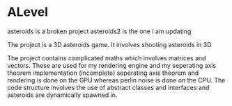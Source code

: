 # ALevel
asteroids is a broken project
asteroids2 is the one i am updating

The project is a 3D asteroids game. It involves shooting asteroids in 3D

The project contains complicated maths which involves matrices and vectors. These are used for my rendering engine and my seperating axis theorem implementation (incomplete)
seperating axis theorem and rendering is done on the GPU whereas perlin noise is done on the CPU.
The code structure involves the use of abstract classes and interfaces and asteroids are dynamically spawned in.